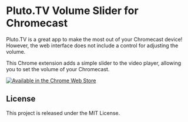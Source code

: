 # Pluto.TV Volume Slider for Chromecast

Pluto.TV is a great app to make the most out of your Chromecast device!
However, the web interface does not include a control for adjusting the
volume.

This Chrome extension adds a simple slider to the video player, allowing
you to set the volume of your Chromecast.

[![Available in the Chrome Web Store](https://developer.chrome.com/webstore/images/ChromeWebStore_Badge_v2_206x58.png)](https://chrome.google.com/webstore/detail/plutotv-chromecast-volume/iemkicnbbbjkpgbhefmgndhmoidpldjj)

## License

This project is released under the MIT License.
